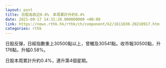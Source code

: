 ```yaml
---
layout: post
title: 日股高收近0.6%　本周累計升約0.4%
date: 2021-09-17 14:31:28.000000000 +08:00
link: https://news.rthk.hk/rthk/ch/component/k2/1611030-20210917.htm
categories: rthk
---
```


日股反彈，日經指數重上30500點以上，曾觸及30541點。收市報30500點，升176點，升幅0.58%。

日股本周累計升約0.4%，連升第4個星期。
